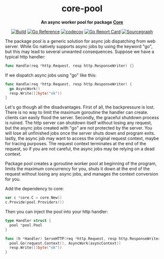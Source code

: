 
<div align="center">
  <h1>core-pool</h1>
  <p>
    <strong>An async worker pool for package <a href="github.com/DoNewsCode/core">Core</a></strong>
  </p>
  <p>

[![Build](https://github.com/DoNewsCode/core-pool/actions/workflows/go.yml/badge.svg)](https://github.com/DoNewsCode/core-pool/actions/workflows/go.yml)
[![Go Reference](https://pkg.go.dev/badge/github.com/DoNewsCode/core-pool.svg)](https://pkg.go.dev/github.com/DoNewsCode/core-pool)
[![codecov](https://codecov.io/gh/DoNewsCode/core-pool/branch/master/graph/badge.svg)](https://codecov.io/gh/DoNewsCode/core-pool)
[![Go Report Card](https://goreportcard.com/badge/DoNewsCode/core-pool)](https://goreportcard.com/report/DoNewsCode/core-pool)
[![Sourcegraph](https://sourcegraph.com/github.com/DoNewsCode/core-pool/-/badge.svg)](https://sourcegraph.com/github.com/DoNewsCode/core-pool?badge)

 </p>
</div>

The package pool is a generic solution for async job dispatching from web server. While Go natively
supports async jobs by using the keyword "go", but this may lead to several unwanted consequences.
Suppose we have a typical http handler:

```go
func Handle(req *http.Request, resp http.ResponseWriter) {}
```

If we dispatch async jobs using "go" like this:

```go
func Handle(req *http.Request, resp http.ResponseWriter) {
  go AsyncWork()
  resp.Write([]byte("ok"))
}
```

Let's go though all the disadvantages. First of all, the backpressure is lost. There is no way to
limit the maximum goroutine the handler can create. clients can easily flood the server. Secondly,
the graceful shutdown process is ruined. The http server can shutdown itself without losing any
request, but the async jobs created with "go" are not protected by the server. You will lose all
unfinished jobs once the server shuts down and program exits. lastly, the async job may want to
access the original request context, maybe for tracing purposes. The request context terminates at
the end of the request, so if you are not careful, the async jobs may be relying on a dead context.

Package pool creates a goroutine worker pool at beginning of the program, limits the maximum
concurrency for you, shuts it down at the end of the request without losing any async jobs, and
manages the context conversion for you.

Add the dependency to core:

```go
var c *core.C = core.New()
c.Provide(pool.Providers())
```

Then you can inject the pool into your http handler:

```go
type Handler struct {
  pool *pool.Pool
}

func (h *Handler) ServeHTTP(req *http.Request, resp http.ResponseWriter) {
  pool.Go(request.Context(), AsyncWork(asyncContext))
  resp.Write([]byte("ok"))
}
```


